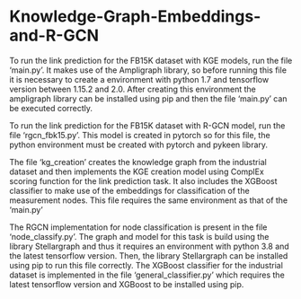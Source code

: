 # Knowledge-Graph-Embeddings-and-R-GCN
To run the link prediction for the FB15K dataset with KGE models, run the file ‘main.py’. It makes use of the Ampligraph library, so before running this file it is necessary to create a environment with python 1.7 and tensorflow version between 1.15.2 and 2.0. After creating this environment the ampligraph library can be installed using pip and then the file ‘main.py’ can be executed correctly.

To run the link prediction for the FB15K dataset with R-GCN model, run the file ‘rgcn_fbk15.py’. This model is created in pytorch so for this file, the python environment must be created with pytorch and pykeen library.

The file ‘kg_creation’ creates the knowledge graph from the industrial dataset and then implements the KGE creation model using ComplEx scoring function for the link prediction task. It also includes the XGBoost classifier to make use of the embeddings for classification of the measurement nodes. This file requires the same environment as that of the ‘main.py’

The RGCN implementation for node classification is present in the file ‘node_classify.py’. The graph and model for this task is build using the library Stellargraph and thus it requires an environment with python 3.8 and the latest tensorflow version. Then, the library Stellargraph can be installed using pip to run this file correctly.
The XGBoost classifier for the industrial dataset is implemented in the file ‘general_classifier.py’ which requires the latest tensorflow version and XGBoost to be installed using pip. 

